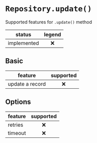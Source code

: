 # `Repository.update()`

Supported features for `.update()` method

| status      | legend |
| ----------- | :----: |
| implemented |   ❌   |

## Basic

| feature         | supported |
| --------------- | :-------: |
| update a record |    ❌     |

## Options

| feature | supported |
| ------- | :-------: |
| retries |    ❌     |
| timeout |    ❌     |
